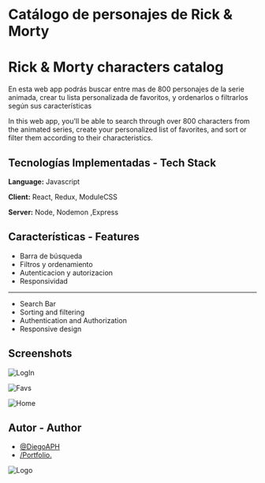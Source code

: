 # Catálogo de personajes de Rick & Morty

# Rick & Morty characters catalog

En esta web app podrás buscar entre mas de 800 personajes de la serie animada, crear tu lista personalizada de favoritos, y ordenarlos o filtrarlos según sus características

In this web app, you'll be able to search through over 800 characters from the animated series, create your personalized list of favorites, and sort or filter them according to their characteristics.

## Tecnologías Implementadas - Tech Stack

**Language:** Javascript

**Client:** React, Redux, ModuleCSS

**Server:** Node, Nodemon ,Express

## Características - Features

-   Barra de búsqueda
-   Filtros y ordenamiento
-   Autenticacion y autorizacion
-   Responsividad

---

-   Search Bar
-   Sorting and filtering
-   Authentication and Authorization
-   Responsive design

## Screenshots

![LogIn](https://media.licdn.com/dms/image/D4E22AQHb81tY7nb7Bg/feedshare-shrink_800/0/1690605400554?e=1693440000&v=beta&t=wqUlav1bX_cy86vM4jJdBZ5Nk_768E_Tj5kIAa9VH2A)

![Favs](https://media.licdn.com/dms/image/D4E22AQE78Fa-7yoZeg/feedshare-shrink_800/0/1690605398283?e=1693440000&v=beta&t=MypCM8y4JtWkkLTn3SAeFV4HP6yBlZWcfYb2takA98k)

![Home](https://media.licdn.com/dms/image/D4E22AQHsUzjAoUEYng/feedshare-shrink_800/0/1690605378926?e=1693440000&v=beta&t=PXLgG2iEG4mLAePX6fyj4ETWe_-SDWKJKKAXZp9MiHk)

## Autor - Author

-   [@DiegoAPH](https://www.github.com/DiegoAPH)
-   [/Portfolio.](https://DevDiego.vercel.app)

![Logo](https://devdiego.vercel.app/logodiego.png)
